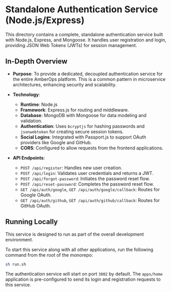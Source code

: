 # Standalone Authentication Service (Node.js/Express)

This directory contains a complete, standalone authentication service built with Node.js, Express, and Mongoose. It handles user registration and login, providing JSON Web Tokens (JWTs) for session management.

## In-Depth Overview

*   **Purpose**: To provide a dedicated, decoupled authentication service for the entire AmberOps platform. This is a common pattern in microservice architectures, enhancing security and scalability.

*   **Technology**:
    *   **Runtime**: Node.js
    *   **Framework**: Express.js for routing and middleware.
    *   **Database**: MongoDB with Mongoose for data modeling and validation.
    *   **Authentication**: Uses `bcryptjs` for hashing passwords and `jsonwebtoken` for creating secure session tokens.
    *   **Social Logins**: Integrated with Passport.js to support OAuth providers like Google and GitHub.
    *   **CORS**: Configured to allow requests from the frontend applications.

*   **API Endpoints**:
    *   `POST /api/register`: Handles new user creation.
    *   `POST /api/login`: Validates user credentials and returns a JWT.
    *   `POST /api/forgot-password`: Initiates the password reset flow.
    *   `POST /api/reset-password`: Completes the password reset flow.
    *   `GET /api/auth/google`, `GET /api/auth/google/callback`: Routes for Google OAuth.
    *   `GET /api/auth/github`, `GET /api/auth/github/callback`: Routes for GitHub OAuth.

## Running Locally

This service is designed to run as part of the overall development environment.

To start this service along with all other applications, run the following command from the root of the monorepo:

```bash
sh run.sh
```

The authentication service will start on port `3002` by default. The `apps/home` application is pre-configured to send its login and registration requests to this service.
